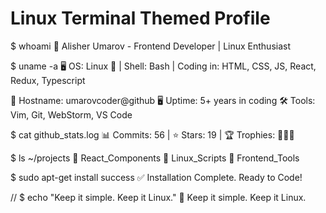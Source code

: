 # Linux Terminal Themed Profile

$ whoami
👤 Alisher Umarov - Frontend Developer | Linux Enthusiast

$ uname -a
🖥️ OS: Linux 🐧 | Shell: Bash | Coding in: HTML, CSS, JS, React, Redux, Typescript

📂 Hostname: umarovcoder@github
🖥️ Uptime: 5+ years in coding
🛠️ Tools: Vim, Git, WebStorm, VS Code

$ cat github_stats.log
📊 Commits: 56 | ⭐ Stars: 19 | 🏆 Trophies: 🏅🏅🏅

$ ls ~/projects
📂 React_Components  📂 Linux_Scripts  📂 Frontend_Tools

$ sudo apt-get install success
✅ Installation Complete. Ready to Code!

// $ echo "Keep it simple. Keep it Linux."
 🐧 Keep it simple. Keep it Linux.

